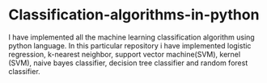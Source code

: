 # Classification-algorithms-in-python
I have implemented all the machine learning classification algorithm using python language. In this particular repository i have implemented logistic regression, k-nearest neighbor, support vector machine(SVM), kernel (SVM), naive bayes classifier, decision tree classifier and random forest classifier.
